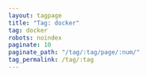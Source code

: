```yaml
---
layout: tagpage
title: "Tag: docker"
tag: docker
robots: noindex
paginate: 10
paginate_path: "/tag/:tag/page/:num/"
tag_permalink: /tag/:tag
---
```

